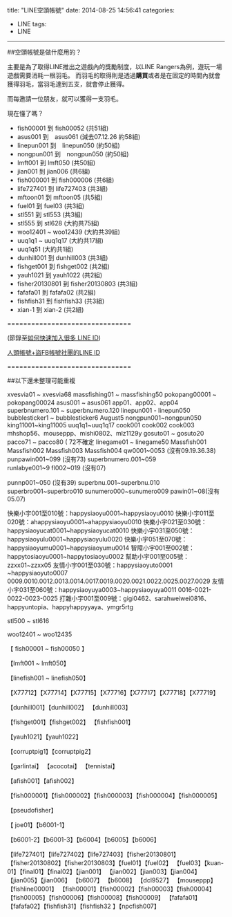 title: "LINE空頭帳號"
date: 2014-08-25 14:56:41
categories: 
- LINE
tags:
- LINE
---

##空頭帳號是做什麼用的？

主要是為了取得LINE推出之遊戲內的獎勵制度，以LINE Rangers為例，遊玩一場遊戲需要消耗一根羽毛。
而羽毛的取得則是透過**購買**或者是在固定的時間內就會獲得羽毛，當羽毛達到五支，就會停止獲得。

而每邀請一位朋友，就可以獲得一支羽毛。

現在懂了嗎？

<!--more-->


+ fish00001 到 fish00052 (共51組)
+ asus001 到　asus061 (減去07.12.26 約58組)
+ linepun001 到　linepun050 (約50組)
+ nongpun001 到　nongpun050 (約50組)
+ lmft001 到 lmft050 (共50組) 
+ jian001 到 jian006 (共6組)
+ fish000001 到 fish000006 (共6組)
+ life727401 到 life727403 (共3組)
+ mftoon01 到 mftoon05 (共5組)
+ fuel01 到 fuel03 (共3組)
+ stl551 到 stl553 (共3組)
+ stl555 到 stl628 (大約共75組)
+ woo12401 ~ woo12439 (大約共39組)
+ uuq1q1 ~ uuq1q17 (大約共17組)
+ uuq1q51 (大約共1組)
+ dunhill001 到 dunhill003 (共3組)
+ fishget001 到 fishget002 (共2組)
+ yauh1021 到 yauh1022 (共2組)
+ fisher20130801 到 fisher20130803 (共3組)
+ fafafa01 到 fafafa02 (共2組)
+ fishfish31 到 fishfish33 (共3組)
+ xian-1 到 xian-2 (共2組)

===============================

(節錄至[如何快速加入很多 LINE ID](http://www.max-everyday.com/2013/10/quick-add-many-line-id.html))

[人頭帳號+盜FB帳號社團的LINE ID](https://docs.google.com/spreadsheet/pub?key=0AjD1eyXApH03dEFJZXM2a0NaRDE4OW9ieTk5OTBHZGc)

===============================

##以下還未整理可能重複

xvesvia01 ~ xvesvia68
massfishing01 ~ massfishing50
pokopang00001 ~ pokopang00024
asus001 ~ asus061
app01、app02、app04
superbnumero.101 ~ superbnumero.120
linepun001 - linepun050
bubblesticker1 ~ bubblesticker6
August5 
nongpun001~nongpun050
king11001~king11005
uuq1q1~uuq1q17
cook001
cook002
cook003
mhshop56、mouseppp、mishi0802、mlz1129y
gosuto01 ~ gosuto20
pacco71 ~ pacco80 ( 72不確定
linegame01 ~ linegame50
Massfish001 Massfish002 Massfish003 Massfish004
qw0001~0053 (沒有09.19.36.38)  
punpawin001~099  (沒有73) 
superbnumero.001~059    
runlabye001~9
fl002~019  (沒有07) 

punnp001~050 (沒有39)
superbnu.001~superbnu.010
superbro001~superbro010
sunumero000~sunumero009
pawin01~08(沒有05.07)

快樂小宇001至010號：happysiaoyu0001~happysiaoyu0010
快樂小宇011至020號：ahappysiaoyu0001~ahappysiaoyu0010
快樂小宇021至030號：happysiaoyucat0001~happysiaoyucat0010
快樂小宇031至050號：happysiaoyulu0001~happysiaoyulu0020
快樂小宇051至070號：happysiaoyumu0001~happysiaoyumu0014 
智障小宇001至002號：happytosiaoyu0001~happytosiaoyu0002
幫助小宇001至005號：zzxx01~zzxx05
友情小宇001至030號：happysiaoyuto0001 ~happysiaoyuto0007
0009.0010.0012.0013.0014.0017.0019.0020.0021.0022.0025.0027.0029
友情小宇031至060號：happysiaoyuya0003~happysiaoyuya0011
0016-0021-0022-0023-0025
打雜小宇001至009號：gigi0462、sarahweiwei0816、happyuntopia、happyhappyyaya、ymgr5rtg 


stl500 ~ stl616

woo12401 ~ woo12435 

【 fish00001 ~ fish00050 】 

【lmft001 ~ lmft050】           

【linefish001 ~ linefish050】    

【X77712】【X77714】【X77715】【X77716】【X77717】【X77718】【X77719】 

【dunhill001】【dunhill002】 【dunhill003】

【fishget001】【fishget002】  【fishfish001】    

【yauh1021】【yauh1022】

【corruptpig1】【corruptpig2】

【garlintai】   【acocotai】   【tennistai】  

【afish001】【afish002】  

 【fish000001】【fish000002】【fish000003】【fish000004】【fish000005】

【pseudofisher】     

【 joe01】【b6001-1】

【b6001-2】【b6001-3】【b6004】【b6005】【b6006】 

 【life727401】【life727402】【life727403】【fisher20130801】【fisher20130802】【fisher20130803】【fuel01】【fuel02】      【fuel03】【kuan-01】【final01】【final02】【jian001】     【jian002】【jian003】【jian004】【jian005】【jian006】  【b6007】 【b6008】 【dcl9527】    【mouseppp】   【fishline00001】        【fish00001】【fish00002】【fish00003】【fish00004】【fish00005】【fish00006】【fish00008】【fish00009】   【fafafa01】【fafafa02】【fishfish31】【fishfish32 】【npcfish007】